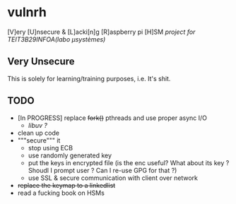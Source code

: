 # vulnrh
[V]ery [U]nsecure &amp; [L]acki[n]g [R]aspberry pi [H]SM
_project for TEIT3B29INFOA(labo µsystèmes)_

## __Very Unsecure__
This is solely for learning/training purposes, i.e. It's shit.

## TODO
* [In PROGRESS] replace ~~fork()~~ pthreads and use proper async I/O
  * *libuv ?*
* clean up code
* """secure""" it
    * stop using ECB
    * use randomly generated key
    * put the keys in encrypted file (is the enc useful? What about its key ? Shoudl I prompt user ? Can I re-use GPG for that ?)
    * use SSL & secure communication with client over network
* ~~replace the keymap to a linkedlist~~
* read a fucking book on HSMs
